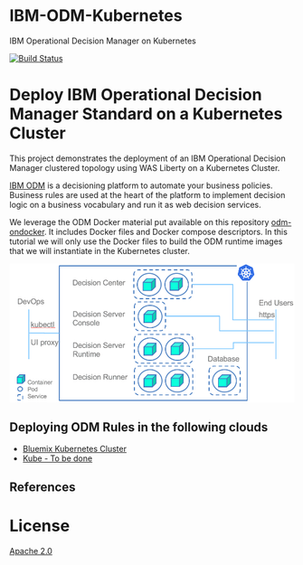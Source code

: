 # IBM-ODM-Kubernetes
IBM Operational Decision Manager on Kubernetes

[![Build Status](https://travis-ci.org/PierreFeillet/IBM-ODM-Kubernetes.svg?branch=master)](https://travis-ci.org/PierreFeillet/IBM-ODM-Kubernetes)


#  Deploy IBM Operational Decision Manager Standard on a Kubernetes Cluster

This project demonstrates the deployment of an IBM Operational Decision Manager clustered topology using WAS Liberty on a Kubernetes Cluster.

[IBM ODM](https://www.ibm.com/support/knowledgecenter/SSQP76_8.9.0/welcome/kc_welcome_odmV.html) is a decisioning platform to automate your business policies. Business rules are used at the heart of the platform to implement decision logic on a business vocabulary and run it as web decision services.

We leverage the ODM Docker material put available on this repository [odm-ondocker](https://github.com/lgrateau/odm-ondocker). It includes Docker files and Docker compose descriptors. In this tutorial we will only use the Docker files to build the ODM runtime images that we will instantiate in the Kubernetes cluster.

![Flow](images/ODMinKubernetes-DeploymentOverview.png)

## Deploying ODM Rules in the following clouds
- [Bluemix Kubernetes Cluster](bluemix/README.md)
- [Kube - To be done](kube/README.md)

## References


# License
[Apache 2.0](LICENSE)

